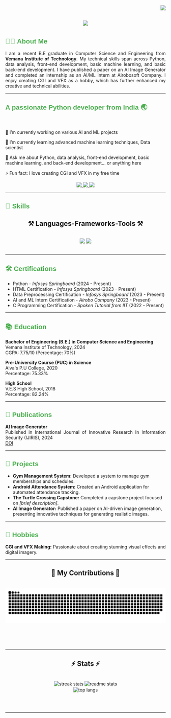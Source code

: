 <img align="right" src="https://visitor-badge.laobi.icu/badge?page_id=Shashikumar-r.Shashikumar-r" />

<h1 align="center" style="font-family: Arial, sans-serif; color: #4CAF50;">
    <img src="https://readme-typing-svg.herokuapp.com/?font=Righteous&size=35&center=true&vCenter=true&width=500&height=70&duration=4000&lines=Hi+There!+👋;+I'm+Shashikumar+R;+AI/ML+Intern;+Python+Developer;+Data+Analyst;+Front-End+Specialist;+Data+Scientist;" />
</h1>

<h2 style="font-family: Arial, sans-serif; color: #4CAF50;">👨‍💻 About Me</h2>
<p align="justify">
I am a recent B.E graduate in Computer Science and Engineering from <b>Vemana Institute of Technology</b>. My technical skills span across Python, data analysis, front-end development, basic machine learning, and basic back-end development. I have published a paper on an AI Image Generator and completed an internship as an AI/ML intern at Airobosoft Company. I enjoy creating CGI and VFX as a hobby, which has further enhanced my creative and technical abilities.
</p>
<hr>

<h2 style="font-family: Arial, sans-serif; color: #4CAF50;">A passionate Python developer from India 🌏</h2>

<br/>

<div align="left">
 
🔭 I’m currently working on various AI and ML projects

🌱 I’m currently learning advanced machine learning techniques, Data scientist

💬 Ask me about Python, data analysis, front-end development, basic machine learning, and back-end development... or anything here

⚡ Fun fact: I love creating CGI and VFX in my free time

 </div>
 
<div align="center"> 
  <a href="mailto:reddyshashi2525@gmail.com">
    <img src="https://img.shields.io/badge/Gmail-333333?style=for-the-badge&logo=gmail&logoColor=red" />
  </a>
  <a href="https://www.linkedin.com/in/shashikumarr/" target="_blank">
    <img src="https://img.shields.io/badge/LinkedIn-0077B5?style=for-the-badge&logo=linkedin&logoColor=white" target="_blank" />
  </a>
  <a href="" target="_blank">
     <img src="https://img.shields.io/badge/Portfolio-FF5722?style=for-the-badge&logo=todoist&logoColor=white" target="_blank" /> <!-- sqlite, safari, google-chrome are other good icon options -->
  </a>
</div>

 <hr/>

 <h2 style="font-family: Arial, sans-serif; color: #4CAF50;">🔧 Skills</h2>
<h2 align="center">⚒️ Languages-Frameworks-Tools ⚒️</h2>
<br/>
<div align="center">
    <img src="https://skillicons.dev/icons?i=python,sklearn,html,css,bootstrap,javascript,github,vscode,anaconda,atom,eclipse,pycharm" />
    <img src="https://skillicons.dev/icons?i=blender,pr,c,mysql" /><br>
</div>

<br/>
<hr/>


<h2 style="font-family: Arial, sans-serif; color: #4CAF50;">🛠️ Certifications</h2>

<ul>
  <li>Python - <i>Infosys Springboard</i> (2024 - Present)</li>
  <li>HTML Certification - <i>Infosys Springboard</i> (2023 - Present)</li>
  <li>Data Preprocessing Certification - <i>Infosys Springboard</i> (2023 - Present)</li>
  <li>AI and ML Intern Certification - <i>Airobo Company</i> (2023 - Present)</li>
  <li>C Programming Certification - <i>Spoken Tutorial from IIT</i> (2022 - Present)</li>
</ul>

---
<h2 style="font-family: Arial, sans-serif; color: #4CAF50;">📚 Education</h2>

<p align="justify">
<b>Bachelor of Engineering (B.E.) in Computer Science and Engineering</b><br>
Vemana Institute of Technology, 2024<br>
CGPA: 7.75/10 (Percentage: 70%)
</p>

<p align="justify">
<b>Pre-University Course (PUC) in Science</b><br>
Alva's P.U College, 2020<br>
Percentage: 75.33%
</p>

<p align="justify">
<b>High School</b><br>
V.E.S High School, 2018<br>
Percentage: 82.24%
</p>

---

<h2 style="font-family: Arial, sans-serif; color: #4CAF50;">📝 Publications</h2>

<p align="justify">
<b>AI Image Generator</b><br>
Published in International Journal of Innovative Research In Information Security (IJIRIS), 2024<br>
<a href="https://doi.org/10.26562/
ijiris.2024.v1003.31">DOI</a>
</p>

---

<h2 style="font-family: Arial, sans-serif; color: #4CAF50;">💼 Projects</h2>

<ul>
  <li><b>Gym Management System:</b> Developed a system to manage gym memberships and schedules.</li>
  <li><b>Android Attendance System:</b> Created an Android application for automated attendance tracking.</li>
  <li><b>The Turtle Crossing Capstone:</b> Completed a capstone project focused on <i>[brief description]</i>.</li>
  <li><b>AI Image Generator:</b> Published a paper on AI-driven image generation, presenting innovative techniques for generating realistic images.</li>
</ul>

---

<h2 style="font-family: Arial, sans-serif; color: #4CAF50;">🌟 Hobbies</h2>

<p align="justify">
<b>CGI and VFX Making:</b> Passionate about creating stunning visual effects and digital imagery.
</p>

---



<div align="center">
  <h2>🐍 My Contributions 🐍</h2>
  <br>
  <img alt="snake eating my contributions" src="https://raw.githubusercontent.com/salesp07/salesp07/output/github-contribution-grid-snake.svg" />
  
  <br/><br/><br/>
</div>

<hr/>

<h2 align="center">⚡ Stats ⚡</h2>
<br>
<div align=center>
  <img width=390 src="https://github-readme-streak-stats-salesp07.vercel.app/?user=Shashikumar-r&count_private=true&theme=react&border_radius=10" alt="streak stats"/>
  <img width=390 src="https://github-readme-stats-salesp07.vercel.app/api?username=Shashikumar-r&count_private=true&show_icons=true&theme=react&rank_icon=github&border_radius=10" alt="readme stats" />
  <br/>
  <img width=325 align="center" src="https://github-readme-stats-salesp07.vercel.app/api/top-langs/?username=Shashikumar-r&hide=HTML&langs_count=8&layout=compact&theme=react&border_radius=10&size_weight=0.5&count_weight=0.5&exclude_repo=github-readme-stats" alt="top langs" />
</div>

<br/><br/>

<hr/>



